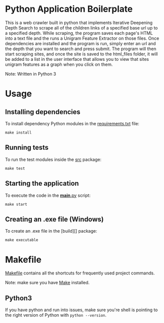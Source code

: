 # Python Application Boilerplate

This is a web crawler built in python that implements Iterative Deepening Depth Search to scrape all of the children links of a specified base url up to a specified depth. While scraping, the program saves each page's HTML into a text file and the runs a Unigram Feature Extractor on those files. Once dependencies are installed and the program is run, simply enter an url and the depth that you want to search and press submit. The program will then start scraping sites, and once the site is saved to the html_files folder, it will be added to a list in the user interface that allows you to view that sites unigram features as a graph when you click on them.

Note: Written in Python 3

# Usage

## Installing dependencies

To install dependency Python modules in the [requirements.txt][] file:

```shell
make install
```

[Makefile]: ./Makefile
[requirements.txt]: ./requirements.txt

## Running tests

To run the test modules inside the [src][] package:

```shell
make test
```

[src]: ./src

## Starting the application

To execute the code in the [__main__.py][] script:

```shell
make start
```

[__main__.py]: ./__main__.py

## Creating an .exe file (Windows)

To create an .exe file in the [build][] package:

```shell
make executable
```

[Makefile]: ./Makefile
[requirements.txt]: ./requirements.txt


# Makefile

[Makefile][] contains all the shortcuts for frequently used project commands.

Note: make sure you have [Make](https://www.gnu.org/software/make/) installed.

## Python3

If you have python and run into issues, make sure you're shell is pointing to the right version of Python with `python --version`.

